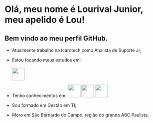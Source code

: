 # Olá, meu nome é Lourival Junior, meu apelido é Lou!

## Bem vindo ao meu perfil GitHub.

- Atualmente trabalho na Icarotech como Analista de Suporte Jr;
- Estou focando meus estudos em:</br>  
  <img loading="lazy" src="https://cdn.jsdelivr.net/gh/devicons/devicon@latest/icons/java/java-original.svg" width="40" heigh="40"/>
  
- Tenho conhecimentos em:
  <img loading="lazy" src="https://cdn.jsdelivr.net/gh/devicons/devicon@latest/icons/linux/linux-original.svg" width="40" height="40"/>
  <img loading="lazy" src="https://cdn.jsdelivr.net/gh/devicons/devicon@latest/icons/python/python-original.svg" width="40" height="40"/>
  <img loading="lazy" src="https://cdn.jsdelivr.net/gh/devicons/devicon@latest/icons/go/go-original.svg" width="40" heigh="40"/>
    
- Sou formado em Gestão em TI;
- Moro em São Bernardo do Campo, região do grande ABC Paulista.


